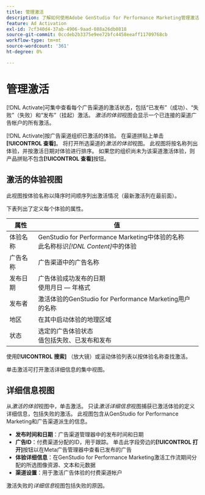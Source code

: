 ```yaml
---
title: 管理激活
description: 了解如何使用Adobe GenStudio for Performance Marketing管理激活的体验。
feature: Ad Activation
exl-id: 7cf340d4-37ab-4906-9aad-088a26db0818
source-git-commit: 0ccdeb2b3375e9ee72bfc4458eeaff11709768cb
workflow-type: tm+mt
source-wordcount: '361'
ht-degree: 0%

---
```


# 管理激活

[!DNL Activate]可集中查看每个广告渠道的激活状态，包括“已发布”（成功）、“失败”（失败）和“发布”（挂起）激活。 _激活的体验_&#x200B;视图会显示一个已连接的渠道广告帐户的所有激活。

[!DNL Activate]按广告渠道组织已激活的体验。 在渠道拼贴上单击&#x200B;**[!UICONTROL 查看]**。 将打开所选渠道的&#x200B;_激活的体验_&#x200B;视图。 此视图将按名称列出体验，并按激活日期对体验进行排序。 如果您的组织尚未为该渠道激活体验，则产品拼贴不包含&#x200B;**[!UICONTROL 查看]**&#x200B;按钮。

## 激活的体验视图

此视图按体验名称以降序时间顺序列出激活情况（最新激活列在最前面）。

下表列出了定义每个体验的属性。

| 属性 | 值 |
|------------------|---------------------------------------------------------------------------------------------|
| 体验名称 | GenStudio for Performance Marketing中体验的名称<br>此名称标识&#x200B;_[!DNL Content]_&#x200B;中的体验 |
| 广告名称 | 广告渠道中的广告名称 |
| 发布日期 | 广告体验成功发布的日期<br>使用月日 — 年格式 |
| 发布者 | 激活体验的GenStudio for Performance Marketing用户的名称 |
| 地区 | 在其中启动体验的地理区域 |
| 状态 | 选定的广告体验状态<br>值包括失败、已发布和发布 |

使用&#x200B;**[!UICONTROL 搜索]** （放大镜）或滚动体验列表以按体验名称查找激活。

单击激活可打开激活详细信息的集中视图。

## 详细信息视图

从&#x200B;_激活的体验_&#x200B;视图中，单击激活。 只读&#x200B;_激活详细信息_&#x200B;视图捕获已激活体验的定义详细信息，包括失败的激活。 此视图包含从GenStudio for Performance Marketing和广告渠道派生的信息。

* **发布时间和日期**：广告渠道管理器中的发布时间和日期
* **广告ID**：付费渠道分配的ID，用于跟踪。 单击此字段旁边的&#x200B;**[!UICONTROL 打开]**&#x200B;按钮以在Meta广告管理器中查看已发布的广告
* **体验详细信息**：在GenStudio for Performance Marketing激活工作流期间分配的所选图像资源、文本和元数据
* **渠道设置**：用于激活广告体验的付费渠道帐户

激活失败的&#x200B;_详细信息_&#x200B;视图包括失败的原因。
